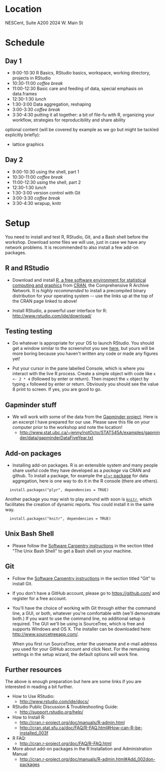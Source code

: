 Location
========

NESCent, Suite A200 2024 W. Main St


Schedule
========

## Day 1

* 9:00-10:30 R Basics, RStudio basics, workspace, working directory, projects in RStudio
* 10:30-11:00 *coffee break*
* 11:00-12:30 Basic care and feeding of data, special emphasis on data.frames
* 12:30-1:30 *lunch*
* 1:30-3:00 Data aggregation, reshaping
* 3:00-3:30 *coffee break*
* 3:30-4:30 putting it all together: a bit of file-fu with R, organizing your workflow, strategies for 
    reproducibility and share ability

optional content (will be covered by example as we go but might be tackled explicitly briefly): 
* lattice graphics

## Day 2

* 9:00-10:30 using the shell, part 1
* 10:30-11:00 *coffee break*
* 11:00-12:30 using the shell, part 2
* 12:30-1:30 *lunch*
* 1:30-3:00 version control with Git
* 3:00-3:30 *coffee break*
* 3:30-4:30 wrapup, knitr


Setup
=====

You need to install and test R, RStudio, Git, and a Bash shell before the workshop. Download some files 
we will use, just in case we have any network problems. It is recommended to also install a few 
add-on packages.

## R and RStudio

* Download and install [R, a free software environment for statistical computing and graphics](http://www.r-project.org) from [CRAN](http://cran.rstudio.com), the Comprehensive R Archive Network. It is _highly recommended_ to install a precompiled binary distribution for your operating system -- use the links up at the top of the CRAN page linked to above!

* Install RStudio, a powerful user interface for R: <http://www.rstudio.com/ide/download/>

## Testing testing

* Do whatever is appropriate for your OS to launch RStudio. You should get a window similar to the screenshot you see [here](http://www.rstudio.com/ide/), but yours will be more boring because you haven't written any code or made any figures yet!

* Put your cursor in the pane labelled Console, which is where you interact with the live R process. Create a simple object with code like `x <- 2 * 4` (followed by enter or return). Then inspect the `x` object by typing `x` followed by enter or return. Obviously you should see the value 8 print to screen. If yes, you are good to go.

## Gapminder stuff

* We will work with some of the data from the [Gapminder project](http://www.gapminder.org). Here is an excerpt I have prepared for our use. Please save this file on your computer prior to the workshop and note the location!
  - http://www.stat.ubc.ca/~jenny/notOcto/STAT545A/examples/gapminder/data/gapminderDataFiveYear.txt

## Add-on packages

* Installing add-on packages. R is an extensible system and many people share useful code they have developed as a _package_ via CRAN and github. To install a package, for example the [`plyr` package](http://plyr.had.co.nz) for data aggregation, here is one way to do it in the R console (there are others).

```
  install.packages("plyr", dependencies = TRUE)
```
Another package you may wish to play around with soon is [`knitr`](http://yihui.name/knitr/), which facilitates the creation of dynamic reports. You could install it in the same way.
```
  install.packages("knitr", dependencies = TRUE)
```

## Unix Bash Shell

* Please follow the [Software Carpentry instructions](http://software-carpentry.org/bootcamps/setup.html) 
    in the section titled "The Unix Bash Shell" to get a Bash shell on your machine.


## Git

* Follow the [Software Carpentry instructions](http://software-carpentry.org/bootcamps/setup.html) 
in the section titled "Git" to install Git.

* If you don't have a GitHub account, please go to https://github.com/ and register for a free account.

* You'll have the choice of working with Git through either the command line, a GUI, or both, whatever 
you're comfortable with (we'll demonstrate both.) If you want to use the command line, no additional 
setup is required. The GUI we'll be using is SourceTree, which is free and supports Windows and OS X. The 
installer can be downloaded here: http://www.sourcetreeapp.com/. 

    When you first run SourceTree, enter the username and e-mail address you used for your GitHub account 
and 
click Next. For the remaining settings in the setup wizard, the default options will work fine.



## Further resources

The above is enough preparation but here are some links if you are interested in reading a bit further.

* How to Use RStudio:
    - <http://www.rstudio.com/ide/docs/>
* RStudio Public Discussion & Troubleshooting Guide:
  - <http://support.rstudio.org/help/>
* How to Install R:
    - <http://cran.r-project.org/doc/manuals/R-admin.html>
    - <http://cran.stat.sfu.ca/doc/FAQ/R-FAQ.html#How-can-R-be-installed_003f>
* R FAQ:
    - <http://cran.r-project.org/doc/FAQ/R-FAQ.html>
* More about add-on packages in the R Installation and Administration Manual
     - <http://cran.r-project.org/doc/manuals/R-admin.html#Add_002don-packages>

     

<!-- Notes from an October 2012 workshop
  ["R carpentry - Finding Help"](../modules/r-carpentry-finding-help.html)
  (quite rough at this point) -->
  
<!-- we don't need this if we remove Q4c, right? -->
